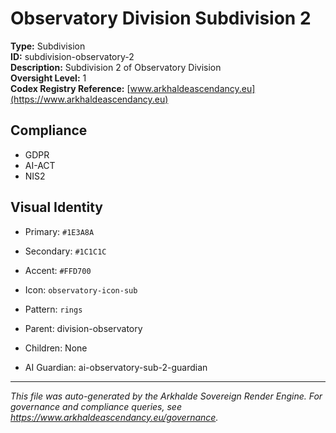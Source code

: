 # Observatory Division Subdivision 2

**Type:** Subdivision  
**ID:** subdivision-observatory-2  
**Description:** Subdivision 2 of Observatory Division  
**Oversight Level:** 1  
**Codex Registry Reference:** [www.arkhaldeascendancy.eu](https://www.arkhaldeascendancy.eu)

## Compliance

- GDPR
- AI-ACT
- NIS2

## Visual Identity

- Primary: `#1E3A8A`
- Secondary: `#1C1C1C`
- Accent: `#FFD700`
- Icon: `observatory-icon-sub`
- Pattern: `rings`


- Parent: division-observatory
- Children: None
- AI Guardian: ai-observatory-sub-2-guardian

---

*This file was auto-generated by the Arkhalde Sovereign Render Engine. For governance and compliance queries, see https://www.arkhaldeascendancy.eu/governance.*